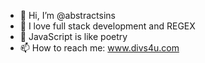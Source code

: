 - 👋 Hi, I’m @abstractsins
- 👀 I love full stack development and REGEX
- 🌱 JavaScript is like poetry
- 📫 How to reach me: www.divs4u.com 

<!---
abstractsins/abstractsins is a ✨ special ✨ repository because its `README.md` (this file) appears on your GitHub profile.
You can click the Preview link to take a look at your changes.
--->
